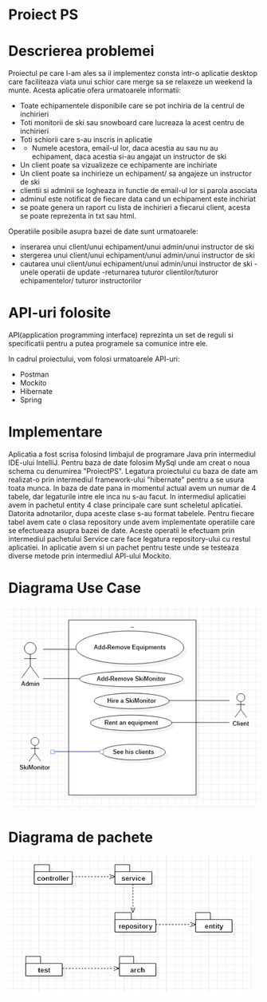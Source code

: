 # Proiect PS

# Descrierea problemei 
Proiectul pe care l-am ales sa il implementez consta intr-o aplicatie desktop care faciliteaza viata unui schior care merge sa se relaxeze un weekend la munte.
Acesta aplicatie ofera urmatoarele informatii:
 - Toate echipamentele disponibile care se pot inchiria de la centrul de inchirieri
 - Toti monitorii de ski sau snowboard care lucreaza la acest centru de inchirieri 
 - Toti schiorii care s-au inscris in aplicatie 
 - - Numele acestora, email-ul lor, daca acestia au sau nu au echipament, daca acestia si-au angajat un instructor de ski
 - Un client poate sa vizualizeze ce echipamente are inchiriate 
 - Un client poate sa inchirieze un echipament/ sa angajeze un instructor de ski 
 - clientii si adminii se logheaza in functie de email-ul lor si parola asociata 
 - adminul este notificat de fiecare data cand un echipament este inchiriat
 - se poate genera un raport cu lista de inchirieri a fiecarui client, acesta se poate reprezenta in txt sau html.
 
Operatiile posibile asupra bazei de date sunt urmatoarele:
- inserarea unui client/unui echipament/unui admin/unui instructor de ski
- stergerea unui client/unui echipament/unui admin/unui instructor de ski
 - cautarea unui client/unui echipament/unui admin/unui instructor de ski 
 -unele operatii de update 
 -returnarea tuturor clientilor/tuturor echipamentelor/ tuturor instructorilor

 # API-uri folosite 
 API(application programming interface) reprezinta un set de reguli si specificatii pentru a putea programele sa comunice intre ele.
 
 In cadrul proiectului, vom folosi urmatoarele API-uri:
  - Postman
  - Mockito
  - Hibernate
  - Spring
  
 # Implementare 
 Aplicatia a fost scrisa folosind limbajul de programare Java prin intermediul IDE-ului IntelliJ. Pentru baza de date folosim MySql unde am creat o noua schema cu denumirea "ProiectPS". Legatura proiectului cu baza de date am realizat-o prin intermediul framework-ului "hibernate" pentru a se usura toata munca. In baza de date pana in momentul actual avem un numar de 4 tabele, dar legaturile intre ele inca nu s-au facut.
In intermediul aplicatiei avem in pachetul entity 4 clase principale care sunt scheletul aplicatiei. Datorita adnotarilor, dupa aceste clase s-au format tabelele. Pentru fiecare tabel avem cate o clasa repository unde avem implementate operatiile care se efectueaza asupra bazei de date. 
Aceste operatii le efectuam prin intermediul pachetului Service care face legatura repository-ului cu restul aplicatiei.
In aplicatie avem si un pachet pentru teste unde se testeaza diverse metode prin intermediul API-ului Mockito. 

 # Diagrama Use Case
![UseCase Diagram](UseCase.png)

 # Diagrama de pachete
![Package Diagram](pachete.png)
